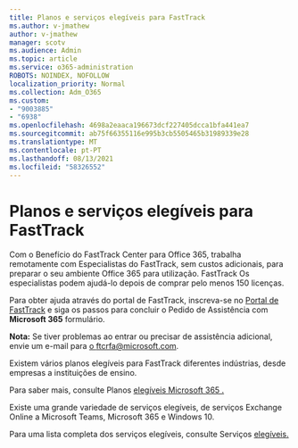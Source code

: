 ```yaml
---
title: Planos e serviços elegíveis para FastTrack
ms.author: v-jmathew
author: v-jmathew
manager: scotv
ms.audience: Admin
ms.topic: article
ms.service: o365-administration
ROBOTS: NOINDEX, NOFOLLOW
localization_priority: Normal
ms.collection: Adm_O365
ms.custom:
- "9003885"
- "6938"
ms.openlocfilehash: 4698a2eaaca196673dcf227405dcca1bfa441ea7
ms.sourcegitcommit: ab75f66355116e995b3cb5505465b31989339e28
ms.translationtype: MT
ms.contentlocale: pt-PT
ms.lasthandoff: 08/13/2021
ms.locfileid: "58326552"
---
```

# <a name="eligible-services-and-plans-for-fasttrack"></a>Planos e serviços elegíveis para FastTrack

Com o Benefício do FastTrack Center para Office 365, trabalha remotamente com Especialistas do FastTrack, sem custos adicionais, para preparar o seu ambiente Office 365 para utilização. FastTrack Os especialistas podem ajudá-lo depois de comprar pelo menos 150 licenças.

Para obter ajuda através do portal de FastTrack, inscreva-se no [Portal de FastTrack](https://go.microsoft.com/fwlink/?linkid=2125443) e siga os passos para concluir o Pedido de Assistência com **Microsoft 365** formulário.

**Nota:** Se tiver problemas ao entrar ou precisar de assistência adicional, envie um e-mail para [o ftcrfa@microsoft.com](mailto:ftcrfa@microsoft.com).

Existem vários planos elegíveis para FastTrack diferentes indústrias, desde empresas a instituições de ensino.

Para saber mais, consulte Planos [elegíveis Microsoft 365 .](https://go.microsoft.com/fwlink/?linkid=2125459)

Existe uma grande variedade de serviços elegíveis, de serviços Exchange Online a Microsoft Teams, Microsoft 365 e Windows 10.

Para uma lista completa dos serviços elegíveis, consulte Serviços [elegíveis.](https://go.microsoft.com/fwlink/?linkid=2125636)
